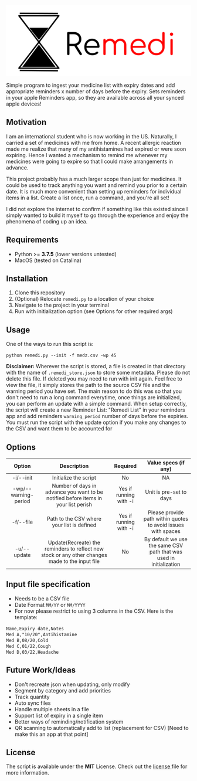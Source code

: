 ![Header](../.resources/remedi_hero.png)

Simple program to ingest your medicine list with expiry dates and add appropriate reminders x number of days before the expiry. Sets reminders in your apple Reminders app, so they are available across all your synced apple devices!

## Motivation
I am an international student who is now working in the US. Naturally, I carried a set of medicines with me from home. A recent allergic reaction made me realize that many of my antihistamines had expired or were soon expiring. Hence I wanted a mechanism to remind me whenever my medicines were going to expire so that I could make arrangements in advance.

This project probably has a much larger scope than just for medicines. It could be used to track anything you want and remind you prior to a certain date. It is much more convenient than setting up reminders for individual items in a list. Create a list once, run a command, and you're all set!

I did not explore the internet to confirm if something like this existed since I simply wanted to build it myself to go through the experience and enjoy the phenomena of coding up an idea.

## Requirements
- Python >= **3.7.5** (lower versions untested)
- MacOS (tested on Catalina)

## Installation
1. Clone this repository
2. (Optional) Relocate ```remedi.py``` to a location of your choice
3. Navigate to the project in your terminal
4. Run with initialization option (see Options for other required args)

## Usage
One of the ways to run this script is:
```
python remedi.py --init -f medz.csv -wp 45
```
**Disclaimer:** Wherever the script is stored, a file is created in that directory with the name of ```.remedi_store.json``` to store some metadata. Please do not delete this file. If deleted you may need to run with init again. Feel free to view the  file, it simply stores the path to the source CSV file and the warning period you have set. The main reason to do this was so that you don't need to run a long command everytime, once things are initialized, you can perform an update with a simple command.
When setup correctly, the script will create a new Reminder List: "Remedi List" in your reminders app and add reminders ```warning_period``` number of days before the expiries. You must run the script with the update option if you make any changes to the CSV and want them to be accounted for


## Options
| Option | Description| Required |  Value specs (if any) |
|:-------------:|:-------------:|:-------------:|:-------------:|
| -i/--init |  Initialize the script | No | NA |
| -wp/--warning-period  | Number of days in advance you want to be notified before items in your list perish | Yes if running with -i | Unit is pre-set to days|
| -f/--file | Path to the CSV where your list is defined | Yes if running with -i | Please provide path within quotes to avoid issues with spaces|
| -u/--update | Update(Recreate) the reminders to reflect new stock or any other changes made to the input file | No | By default we use the same CSV path that was used in initialization |


## Input file specification
- Needs to be a CSV file
- Date Format ```MM/YY``` or ```MM/YYYY```
- For now please restrict to using 3 columns in the CSV. Here is the template:
```csv
Name,Expiry date,Notes
Med A,"10/20",Antihistamine
Med B,08/20,Cold
Med C,01/22,Cough
Med D,03/22,Headache
```

## Future Work/Ideas
- Don't recreate json when updating, only modify
- Segment by category and add priorities
- Track quantity
- Auto sync files
- Handle multiple sheets in a file
- Support list of expiry in a single item
- Better ways of reminding/notification system
- QR scanning to automatically add to list (replacement for CSV) [Need to make this an app at that point]

## License
 The script is available under the **MIT** License. Check out the [license ](https://github.com/vedantpuri/remedi/blob/master/LICENSE.md) file for more information.
